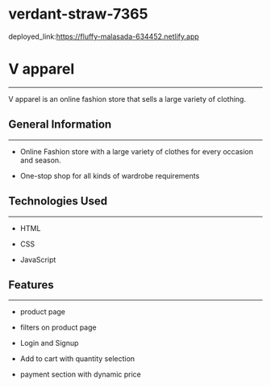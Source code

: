 # verdant-straw-7365
deployed_link:https://fluffy-malasada-634452.netlify.app

<h1>V apparel</h1>
<hr><p>V apparel is an online fashion store that sells a large variety of clothing.</p><h2>General Information</h2>
<hr><ul>
<li>Online Fashion store with a large variety of clothes for every occasion and season.</li>
</ul><ul>
<li>One-stop shop for all kinds of wardrobe requirements</li>
</ul><h2>Technologies Used</h2>
<hr><ul>
<li>HTML</li>
</ul><ul>
<li>CSS</li>
</ul><ul>
<li>JavaScript</li>
</ul><h2>Features</h2>
<hr><ul>
<li>product page</li>
</ul><ul>
<li>filters on product page</li>
</ul><ul>
<li>Login and Signup</li>
</ul><ul>
<li>Add to cart with quantity selection</li>
</ul><ul>
<li>payment section with dynamic price</li>
</ul>
